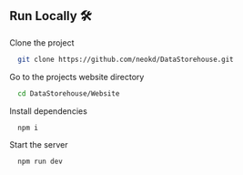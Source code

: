 
## Run Locally 🛠️

Clone the project

```bash
  git clone https://github.com/neokd/DataStorehouse.git
```

Go to the projects website directory

```bash
  cd DataStorehouse/Website
```

Install dependencies

```bash
  npm i
```

Start the server

```bash
  npm run dev
```

